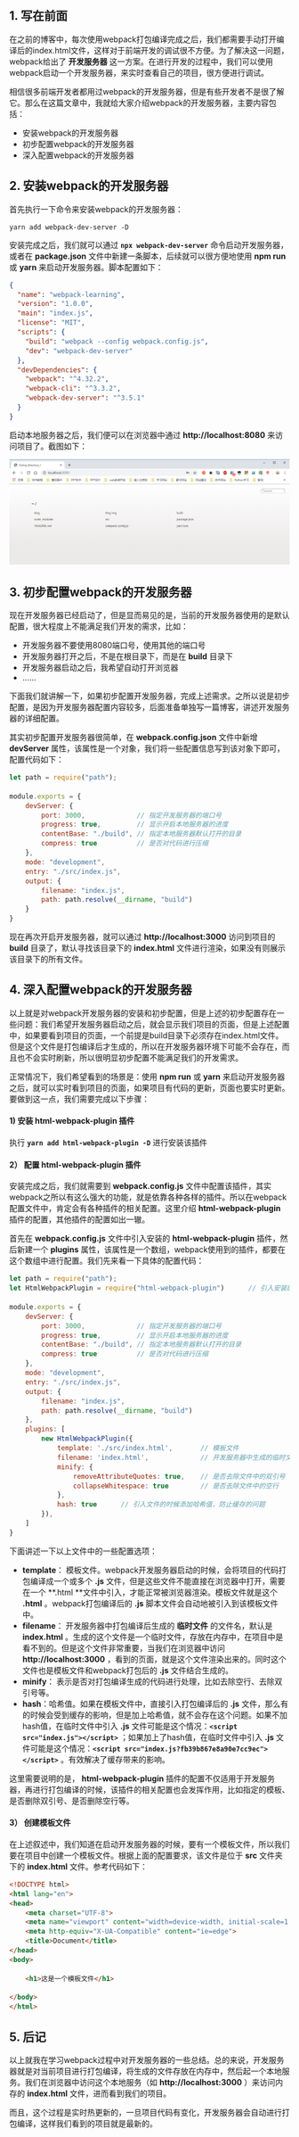 ## 1. 写在前面

在之前的博客中，每次使用webpack打包编译完成之后，我们都需要手动打开编译后的index.html文件，这样对于前端开发的调试很不方便。为了解决这一问题，webpack给出了 **开发服务器** 这一方案。在进行开发的过程中，我们可以使用webpack启动一个开发服务器，来实时查看自己的项目，很方便进行调试。

相信很多前端开发者都用过webpack的开发服务器，但是有些开发者不是很了解它。那么在这篇文章中，我就给大家介绍webpack的开发服务器，主要内容包括：

- 安装webpack的开发服务器
- 初步配置webpack的开发服务器
- 深入配置webpack的开发服务器

## 2. 安装webpack的开发服务器

首先执行一下命令来安装webpack的开发服务器：

```shell
yarn add webpack-dev-server -D
```

安装完成之后，我们就可以通过 **`npx webpack-dev-server`** 命令启动开发服务器，或者在 **package.json** 文件中新建一条脚本，后续就可以很方便地使用 **npm run** 或 **yarn** 来启动开发服务器。脚本配置如下：

```json
{
  "name": "webpack-learning",
  "version": "1.0.0",
  "main": "index.js",
  "license": "MIT",
  "scripts": {
    "build": "webpack --config webpack.config.js",
    "dev": "webpack-dev-server"
  },
  "devDependencies": {
    "webpack": "^4.32.2",
    "webpack-cli": "^3.3.2",
    "webpack-dev-server": "^3.5.1"
  }
}
```

启动本地服务器之后，我们便可以在浏览器中通过 **http://localhost:8080**  来访问项目了。截图如下：

![](https://github.com/Fengzhen8023/webpack-learning/blob/master/blog-img/dev-server.png)

## 3. 初步配置webpack的开发服务器

现在开发服务器已经启动了，但是显而易见的是，当前的开发服务器使用的是默认配置，很大程度上不能满足我们开发的需求，比如：

- 开发服务器不要使用8080端口号，使用其他的端口号
- 开发服务器打开之后，不是在根目录下，而是在 **build** 目录下
- 开发服务器启动之后，我希望自动打开浏览器
- ......

下面我们就讲解一下，如果初步配置开发服务器，完成上述需求。之所以说是初步配置，是因为开发服务器配置内容较多，后面准备单独写一篇博客，讲述开发服务器的详细配置。

其实初步配置开发服务器很简单，在 **webpack.config.json** 文件中新增 **devServer** 属性，该属性是一个对象，我们将一些配置信息写到该对象下即可，配置代码如下：

```js
let path = require("path");

module.exports = {
    devServer: {
        port: 3000,      		// 指定开发服务器的端口号
        progress: true, 		// 显示开启本地服务器的进度
        contentBase: "./build", // 指定本地服务器默认打开的目录
        compress: true      	// 是否对代码进行压缩
    },
    mode: "development",    
    entry: "./src/index.js",    
    output: {       
        filename: "index.js",   
        path: path.resolve(__dirname, "build")  
    }
}
```

现在再次开启开发服务器，就可以通过 **http://localhost:3000** 访问到项目的 **build** 目录了，默认寻找该目录下的 **index.html** 文件进行渲染，如果没有则展示该目录下的所有文件。

## 4. 深入配置webpack的开发服务器

以上就是对webpack开发服务器的安装和初步配置，但是上述的初步配置存在一些问题：我们希望开发服务器启动之后，就会显示我们项目的页面，但是上述配置中，如果要看到项目的页面，一个前提是build目录下必须存在index.html文件。但是这个文件是打包编译后才生成的，所以在开发服务器环境下可能不会存在，而且也不会实时刷新，所以很明显初步配置不能满足我们的开发需求。

正常情况下，我们希望看到的场景是：使用 **npm run** 或 **yarn** 来启动开发服务器之后，就可以实时看到项目的页面，如果项目有代码的更新，页面也要实时更新。要做到这一点，我们需要完成以下步骤：

#### 1) 安装 html-webpack-plugin 插件

执行 **`yarn add html-webpack-plugin -D`** 进行安装该插件

#### 2） 配置 html-webpack-plugin 插件

安装完成之后，我们就需要到 **webpack.config.js** 文件中配置该插件，其实webpack之所以有这么强大的功能，就是依靠各种各样的插件。所以在webpack配置文件中，肯定会有各种插件的相关配置。这里介绍  **html-webpack-plugin** 插件的配置，其他插件的配置如出一辙。

首先在  **webpack.config.js** 文件中引入安装的  **html-webpack-plugin** 插件，然后新建一个 **plugins** 属性，该属性是一个数组，webpack使用到的插件，都要在这个数组中进行配置。我们先来看一下具体的配置代码：

```js
let path = require("path");
let HtmlWebpackPlugin = require("html-webpack-plugin")		// 引入安装的插件

module.exports = {
    devServer: {
        port: 3000,      		// 指定开发服务器的端口号
        progress: true, 		// 显示开启本地服务器的进度
        contentBase: "./build", // 指定本地服务器默认打开的目录
        compress: true      	// 是否对代码进行压缩
    },
    mode: "development",    
    entry: "./src/index.js",    
    output: {       
        filename: "index.js",   
        path: path.resolve(__dirname, "build")   
    },
    plugins: [
        new HtmlWebpackPlugin({
            template: './src/index.html',		// 模板文件
            filename: 'index.html',				// 开发服务器中生成的临时文件
            minify: {
                removeAttributeQuotes: true,	// 是否去除文件中的双引号
                collapseWhitespace: true		// 是否去除文件中的空行
            },
            hash: true		// 引入文件的时候添加哈希值，防止缓存的问题
        }),
    ]
}
```

下面讲述一下以上文件中的一些配置选项：

- **template**： 模板文件。webpack开发服务器启动的时候，会将项目的代码打包编译成一个或多个 **.js** 文件，但是这些文件不能直接在浏览器中打开，需要在一个 **.html **文件中引入，才能正常被浏览器渲染。模板文件就是这个 **.html** 。webpack打包编译后的 **.js** 脚本文件会自动地被引入到该模板文件中。
- **filename**： 开发服务器中打包编译后生成的 **临时文件** 的文件名，默认是 **index.html** 。生成的这个文件是一个临时文件，存放在内存中，在项目中是看不到的。但是这个文件非常重要，当我们在浏览器中访问 **http://localhost:3000** ，看到的页面，就是这个文件渲染出来的。同时这个文件也是模板文件和webpack打包后的 **.js** 文件结合生成的。
- **minify**： 表示是否对打包编译生成的代码进行处理，比如去除空行、去除双引号等。
- **hash**：哈希值。如果在模板文件中，直接引入打包编译后的 **.js** 文件，那么有的时候会受到缓存的影响，但是加上哈希值，就不会存在这个问题。如果不加hash值，在临时文件中引入 **.js** 文件可能是这个情况：**`<script src="index.js"></script>`** ；如果加上了hash值，在临时文件中引入 **.js** 文件可能是这个情况：**`<script src="index.js?fb39b867e8a90e7cc9ec"></script>`** 。有效解决了缓存带来的影响。

这里需要说明的是， **html-webpack-plugin** 插件的配置不仅适用于开发服务器，再进行打包编译的时候，该插件的相关配置也会发挥作用，比如指定的模板、是否删除双引号、是否删除空行等。

#### 3） 创建模板文件

在上述叙述中，我们知道在启动开发服务器的时候，要有一个模板文件，所以我们要在项目中创建一个模板文件。根据上面的配置要求，该文件是位于 **src** 文件夹下的 **index.html** 文件。参考代码如下：

```html
<!DOCTYPE html>
<html lang="en">
<head>
    <meta charset="UTF-8">
    <meta name="viewport" content="width=device-width, initial-scale=1.0">
    <meta http-equiv="X-UA-Compatible" content="ie=edge">
    <title>Document</title>
</head>
<body>

    <h1>这是一个模板文件</h1>
    
</body>
</html>
```

## 5. 后记

以上就我在学习webpack过程中对开发服务器的一些总结。总的来说，开发服务器就是对当前项目进行打包编译，将生成的文件存放在内存中，然后起一个本地服务。我们在浏览器中访问这个本地服务（如 **http://localhost:3000** ）来访问内存的 **index.html** 文件，进而看到我们的项目。

而且，这个过程是实时热更新的，一旦项目代码有变化，开发服务器会自动进行打包编译，这样我们看到的项目就是最新的。































